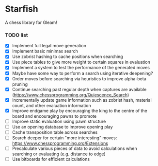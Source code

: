 # Starfish

A chess library for Gleam!

### TODO list
- [x] Implement full legal move generation
- [x] Implement basic minimax search
- [x] Use zobrist hashing to cache positions when searching
- [x] Use piece tables to give more weight to certain squares in evaluation
- [x] Implement a system to test the performance of the generated moves
- [x] Maybe have some way to perform a search using iterative deepening?
- [x] Order moves before searching via heuristics to improve alpha-beta pruning
- [x] Continue searching past regular depth when captures are available (https://www.chessprogramming.org/Quiescence_Search)
- [x] Incrementally update game information such as zobrist hash, material count, and other evaluation information
- [x] Improve endgame play by encouraging the king to the centre of the board and encouraging pawns to promote
- [ ] Improve static evaluation using pawn structure
- [ ] Use an opening database to improve opening play
- [ ] Cache transposition table across searches
- [ ] Search deeper for certain "more interesting" moves: https://www.chessprogramming.org/Extensions
- [ ] Precalculate various pieces of data to avoid calculations when searching or evaluating (e.g. distance to edge)
- [ ] Use bitboards for efficient calculations

